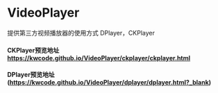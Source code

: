 # VideoPlayer
提供第三方视频播放器的使用方式 DPlayer，CKPlayer

#### CKPlayer预览地址 <a target="_blank" href="https://kwcode.github.io/VideoPlayer/ckplayer/ckplayer.html">https://kwcode.github.io/VideoPlayer/ckplayer/ckplayer.html</a> ###


#### DPlayer预览地址 (https://kwcode.github.io/VideoPlayer/dplayer/dplayer.html?_blank) ####
